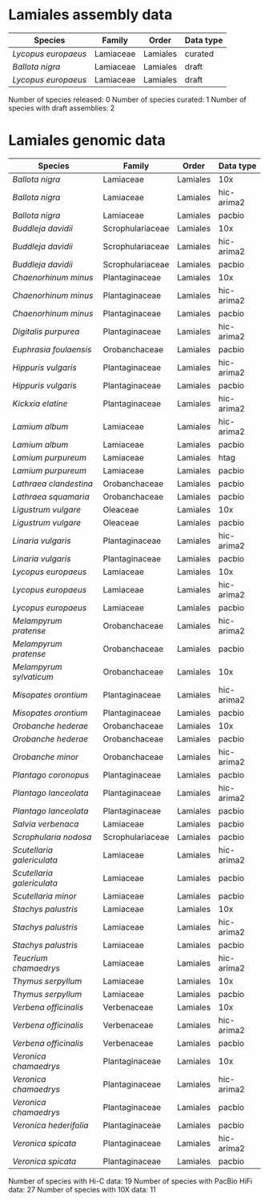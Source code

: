 # Lamiales assembly data

| Species | Family | Order | Data type |
| -- | --- | --- | --- |
| *Lycopus europaeus* | Lamiaceae | Lamiales | curated |
| *Ballota nigra* | Lamiaceae | Lamiales | draft |
| *Lycopus europaeus* | Lamiaceae | Lamiales | draft |

Number of species released: 0
Number of species curated: 1
Number of species with draft assemblies: 2

# Lamiales genomic data

| Species | Family | Order | Data type |
| -- | --- | --- | --- |
| *Ballota nigra* | Lamiaceae | Lamiales | 10x |
| *Ballota nigra* | Lamiaceae | Lamiales | hic-arima2 |
| *Ballota nigra* | Lamiaceae | Lamiales | pacbio |
| *Buddleja davidii* | Scrophulariaceae | Lamiales | 10x |
| *Buddleja davidii* | Scrophulariaceae | Lamiales | hic-arima2 |
| *Buddleja davidii* | Scrophulariaceae | Lamiales | pacbio |
| *Chaenorhinum minus* | Plantaginaceae | Lamiales | 10x |
| *Chaenorhinum minus* | Plantaginaceae | Lamiales | hic-arima2 |
| *Chaenorhinum minus* | Plantaginaceae | Lamiales | pacbio |
| *Digitalis purpurea* | Plantaginaceae | Lamiales | hic-arima2 |
| *Euphrasia foulaensis* | Orobanchaceae | Lamiales | pacbio |
| *Hippuris vulgaris* | Plantaginaceae | Lamiales | hic-arima2 |
| *Hippuris vulgaris* | Plantaginaceae | Lamiales | pacbio |
| *Kickxia elatine* | Plantaginaceae | Lamiales | hic-arima2 |
| *Lamium album* | Lamiaceae | Lamiales | hic-arima2 |
| *Lamium album* | Lamiaceae | Lamiales | pacbio |
| *Lamium purpureum* | Lamiaceae | Lamiales | htag |
| *Lamium purpureum* | Lamiaceae | Lamiales | pacbio |
| *Lathraea clandestina* | Orobanchaceae | Lamiales | pacbio |
| *Lathraea squamaria* | Orobanchaceae | Lamiales | pacbio |
| *Ligustrum vulgare* | Oleaceae | Lamiales | 10x |
| *Ligustrum vulgare* | Oleaceae | Lamiales | pacbio |
| *Linaria vulgaris* | Plantaginaceae | Lamiales | hic-arima2 |
| *Linaria vulgaris* | Plantaginaceae | Lamiales | pacbio |
| *Lycopus europaeus* | Lamiaceae | Lamiales | 10x |
| *Lycopus europaeus* | Lamiaceae | Lamiales | hic-arima2 |
| *Lycopus europaeus* | Lamiaceae | Lamiales | pacbio |
| *Melampyrum pratense* | Orobanchaceae | Lamiales | hic-arima2 |
| *Melampyrum pratense* | Orobanchaceae | Lamiales | pacbio |
| *Melampyrum sylvaticum* | Orobanchaceae | Lamiales | 10x |
| *Misopates orontium* | Plantaginaceae | Lamiales | hic-arima2 |
| *Misopates orontium* | Plantaginaceae | Lamiales | pacbio |
| *Orobanche hederae* | Orobanchaceae | Lamiales | 10x |
| *Orobanche hederae* | Orobanchaceae | Lamiales | pacbio |
| *Orobanche minor* | Orobanchaceae | Lamiales | hic-arima2 |
| *Plantago coronopus* | Plantaginaceae | Lamiales | pacbio |
| *Plantago lanceolata* | Plantaginaceae | Lamiales | hic-arima2 |
| *Plantago lanceolata* | Plantaginaceae | Lamiales | pacbio |
| *Salvia verbenaca* | Lamiaceae | Lamiales | pacbio |
| *Scrophularia nodosa* | Scrophulariaceae | Lamiales | pacbio |
| *Scutellaria galericulata* | Lamiaceae | Lamiales | hic-arima2 |
| *Scutellaria galericulata* | Lamiaceae | Lamiales | pacbio |
| *Scutellaria minor* | Lamiaceae | Lamiales | pacbio |
| *Stachys palustris* | Lamiaceae | Lamiales | 10x |
| *Stachys palustris* | Lamiaceae | Lamiales | hic-arima2 |
| *Stachys palustris* | Lamiaceae | Lamiales | pacbio |
| *Teucrium chamaedrys* | Lamiaceae | Lamiales | hic-arima2 |
| *Thymus serpyllum* | Lamiaceae | Lamiales | 10x |
| *Thymus serpyllum* | Lamiaceae | Lamiales | pacbio |
| *Verbena officinalis* | Verbenaceae | Lamiales | 10x |
| *Verbena officinalis* | Verbenaceae | Lamiales | hic-arima2 |
| *Verbena officinalis* | Verbenaceae | Lamiales | pacbio |
| *Veronica chamaedrys* | Plantaginaceae | Lamiales | 10x |
| *Veronica chamaedrys* | Plantaginaceae | Lamiales | hic-arima2 |
| *Veronica chamaedrys* | Plantaginaceae | Lamiales | pacbio |
| *Veronica hederifolia* | Plantaginaceae | Lamiales | pacbio |
| *Veronica spicata* | Plantaginaceae | Lamiales | hic-arima2 |
| *Veronica spicata* | Plantaginaceae | Lamiales | pacbio |

Number of species with Hi-C data: 19
Number of species with PacBio HiFi data: 27
Number of species with 10X data: 11
